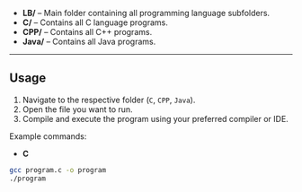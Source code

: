 
- **LB/** – Main folder containing all programming language subfolders.  
- **C/** – Contains all C language programs.  
- **CPP/** – Contains all C++ programs.  
- **Java/** – Contains all Java programs.  

---

## Usage

1. Navigate to the respective folder (`C`, `CPP`, `Java`).  
2. Open the file you want to run.  
3. Compile and execute the program using your preferred compiler or IDE.

Example commands:

- **C**
```bash
gcc program.c -o program
./program
